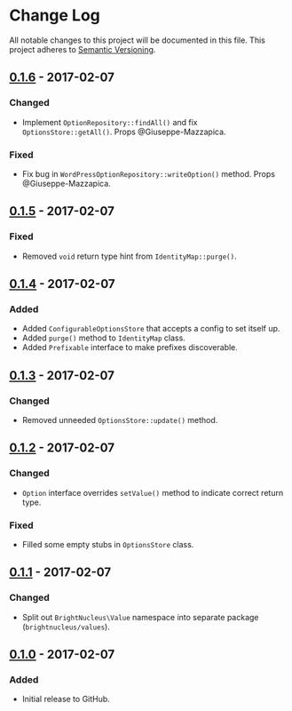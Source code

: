 # Change Log
All notable changes to this project will be documented in this file.
This project adheres to [Semantic Versioning](http://semver.org/).

## [0.1.6] - 2017-02-07
### Changed
- Implement `OptionRepository::findAll()` and fix `OptionsStore::getAll()`. Props @Giuseppe-Mazzapica.

### Fixed
- Fix bug in `WordPressOptionRepository::writeOption()` method. Props @Giuseppe-Mazzapica.

## [0.1.5] - 2017-02-07
### Fixed
- Removed `void` return type hint from `IdentityMap::purge()`.

## [0.1.4] - 2017-02-07
### Added
- Added `ConfigurableOptionsStore` that accepts a config to set itself up.
- Added `purge()` method to `IdentityMap` class.
- Added `Prefixable` interface to make prefixes discoverable.

## [0.1.3] - 2017-02-07
### Changed
- Removed unneeded `OptionsStore::update()` method.

## [0.1.2] - 2017-02-07
### Changed
- `Option` interface overrides `setValue()` method to indicate correct return type.

### Fixed
- Filled some empty stubs in `OptionsStore` class.

## [0.1.1] - 2017-02-07
### Changed
- Split out `BrightNucleus\Value` namespace into separate package (`brightnucleus/values`).

## [0.1.0] - 2017-02-07
### Added
- Initial release to GitHub.

[0.1.6]: https://github.com/brightnucleus/options-store/compare/v0.1.5...v0.1.6
[0.1.5]: https://github.com/brightnucleus/options-store/compare/v0.1.4...v0.1.5
[0.1.4]: https://github.com/brightnucleus/options-store/compare/v0.1.3...v0.1.4
[0.1.3]: https://github.com/brightnucleus/options-store/compare/v0.1.2...v0.1.3
[0.1.2]: https://github.com/brightnucleus/options-store/compare/v0.1.1...v0.1.2
[0.1.1]: https://github.com/brightnucleus/options-store/compare/v0.1.0...v0.1.1
[0.1.0]: https://github.com/brightnucleus/options-store/compare/v0.0.0...v0.1.0
